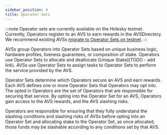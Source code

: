```yaml
---
sidebar_position: 4
title: Operator Sets
---
```


:::note
Operator sets are currently available on the Holesky testnet. Currently, Operators register to an AVS to earn rewards in the AVSDirectory. 
We recommend existing AVSs [migrate to Operator Sets on testnet](../../../developers/HowTo/slashing/migrate-to-operatorsets.md).
:::

AVSs group Operators into Operator Sets based on unique business logic, hardware profiles, liveness guarantees, or composition 
of stake. Operators use Operator Sets to allocate and deallocate [Unique Stake](TODO - add link). AVSs use Operator Sets to assign tasks to Operator 
Sets to perform the service provided by the AVS.

Operator Sets determine which Operators secure an AVS and earn rewards. Each AVS defines one or more Operator Sets that 
Operators may opt into. The opted in Operators are the set of Operators that are responsible for securing that service. 
By opting into the Operator Set for an AVS, Operators gain access to the AVS rewards, and the AVS slashing risks.

Operators are responsible for ensuring that they fully understand the slashing conditions and slashing risks of AVSs before 
opting into an Operator Set and allocating  stake to the Operator Set, as once allocated, those funds may be slashable 
according to any conditions set by that AVS. 
